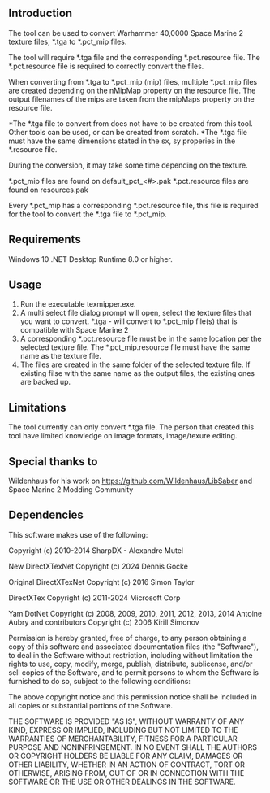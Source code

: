 Introduction
------------
The tool can be used to convert Warhammer 40,0000 Space Marine 2 texture files, *.tga to *.pct_mip files.

The tool will require *.tga file and the corresponding *.pct.resource file.
The *.pct.resource file is required to correctly convert the files.

When converting from *.tga to *.pct_mip (mip) files, multiple *.pct_mip files are created depending on 
the nMipMap property on the resource file. The output filenames of the mips are taken from the
mipMaps property on the resource file.

*The *.tga file to convert from does not have to be created from this tool. Other tools can be used, or can be created from scratch.
*The *.tga file must have the same dimensions stated in the sx, sy properies in the *.resource file.

During the conversion, it may take some time depending on the texture.

*.pct_mip files are found on default_pct_<#>.pak
*.pct.resource files are found on resources.pak

Every *.pct_mip has a corresponding *.pct.resource file, this file is required for the tool to convert the *.tga file to *.pct_mip.

Requirements
------------
Windows 10
.NET Desktop Runtime 8.0 or higher. 
 
Usage
-----
1. Run the executable texmipper.exe.
2. A multi select file dialog prompt will open, select the texture files that you want to convert.
   *.tga - will convert to *.pct_mip file(s) that is compatible with Space Marine 2
3. A corresponding *.pct.resource file must be in the same location per the selected texture file.
   The *.pct_mip.resource file must have the same name as the texture file.
4. The files are created in the same folder of the selected texture file.
   If existing filse with the same name as the output files, the existing ones are backed up.

Limitations
-----------
The tool currently can only convert *.tga file.
The person that created this tool have limited knowledge on image formats, image/texure editing.

Special thanks to
-----------------
Wildenhaus for his work on https://github.com/Wildenhaus/LibSaber
and Space Marine 2 Modding Community

Dependencies
------------
This software makes use of the following:

Copyright (c) 2010-2014 SharpDX - Alexandre Mutel

New DirectXTexNet
Copyright (c) 2024 Dennis Gocke

Original DirectXTexNet
Copyright (c) 2016 Simon Taylor

DirectXTex
Copyright (c) 2011-2024 Microsoft Corp

YamlDotNet
Copyright (c) 2008, 2009, 2010, 2011, 2012, 2013, 2014 Antoine Aubry and contributors
Copyright (c) 2006 Kirill Simonov

Permission is hereby granted, free of charge, to any person obtaining a copy of this
software and associated documentation files (the "Software"), to deal in the Software
without restriction, including without limitation the rights to use, copy, modify,
merge, publish, distribute, sublicense, and/or sell copies of the Software, and to
permit persons to whom the Software is furnished to do so, subject to the following
conditions:

The above copyright notice and this permission notice shall be included in all copies
or substantial portions of the Software.

THE SOFTWARE IS PROVIDED "AS IS", WITHOUT WARRANTY OF ANY KIND, EXPRESS OR IMPLIED,
INCLUDING BUT NOT LIMITED TO THE WARRANTIES OF MERCHANTABILITY, FITNESS FOR A
PARTICULAR PURPOSE AND NONINFRINGEMENT. IN NO EVENT SHALL THE AUTHORS OR COPYRIGHT
HOLDERS BE LIABLE FOR ANY CLAIM, DAMAGES OR OTHER LIABILITY, WHETHER IN AN ACTION OF
CONTRACT, TORT OR OTHERWISE, ARISING FROM, OUT OF OR IN CONNECTION WITH THE SOFTWARE
OR THE USE OR OTHER DEALINGS IN THE SOFTWARE.
